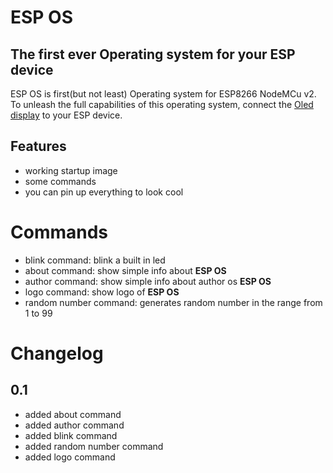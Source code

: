 # ESP OS
## The first ever Operating system for your ESP device

ESP OS is first(but not least) Operating system for ESP8266 NodeMCu v2.
To unleash the full capabilities of this operating system, connect the [Oled display](https://abc-rc.pl/pl/products/wyswietlacz-oled-0-96-128x64-na-i2c-ssd1306-bialy-12052.html) to your ESP device.

## Features

- working startup image
- some commands
- you can pin up everything to look cool

# Commands
- blink command: blink a built in led
- about command: show simple info about **ESP OS**
- author command: show simple info about author os **ESP OS**
- logo command: show logo of **ESP OS**
- random number command: generates random number in the range from 1 to 99

# Changelog 
## 0.1
- added about command
- added author command
- added blink command
- added random number command
- added logo command

